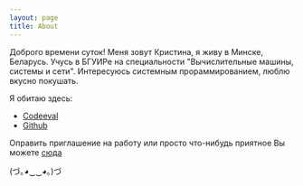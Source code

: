 ```yaml
---
layout: page
title: About
---
```


<p class="message">
  Доброго времени суток! Меня зовут Кристина, я живу в Минске, Беларусь. Учусь в БГУИРе на специальности "Вычислительные машины, системы и сети". Интересуюсь системным прораммированием, люблю вкусно покушать.
</p>


Я обитаю здесь:

* [Codeeval](https://www.codeeval.com/profile/pachvara/)
* [Github](https://github.com/KristinaEtc)

Оправить приглашение на работу или просто что-нибудь приятное Вы можете [сюда](mailto:isitiriss@gmail.com)

(づ｡◕‿‿◕｡)づ 
